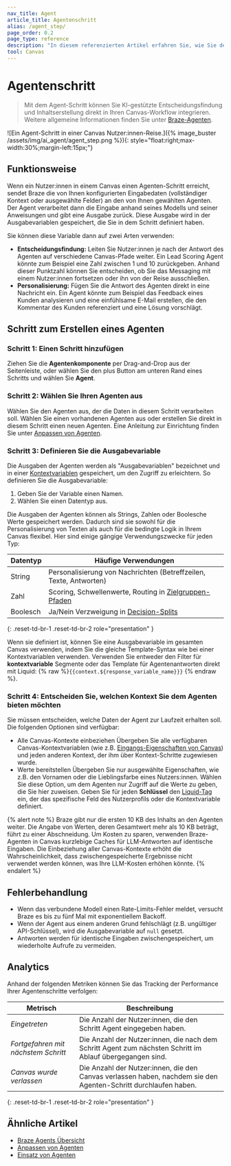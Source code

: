 ```yaml
---
nav_title: Agent
article_title: Agentenschritt
alias: /agent_step/
page_order: 0.2
page_type: reference
description: "In diesem referenzierten Artikel erfahren Sie, wie Sie den Agent-Schritt in Canvas verwenden, um Inhalte zu generieren oder intelligente Entscheidungen in Echtzeit zu treffen."
tool: Canvas
---
```


# Agentenschritt  

> Mit dem Agent-Schritt können Sie KI-gestützte Entscheidungsfindung und Inhaltserstellung direkt in Ihren Canvas-Workflow integrieren. Weitere allgemeine Informationen finden Sie unter [Braze-Agenten]({{site.baseurl}}/user_guide/brazeai/agents/). 

\![Ein Agent-Schritt in einer Canvas Nutzer:innen-Reise.]({% image_buster /assets/img/ai_agent/agent_step.png %}){: style="float:right;max-width:30%;margin-left:15px;"}

## Funktionsweise

Wenn ein Nutzer:innen in einem Canvas einen Agenten-Schritt erreicht, sendet Braze die von Ihnen konfigurierten Eingabedaten (vollständiger Kontext oder ausgewählte Felder) an den von Ihnen gewählten Agenten. Der Agent verarbeitet dann die Eingabe anhand seines Modells und seiner Anweisungen und gibt eine Ausgabe zurück. Diese Ausgabe wird in der Ausgabevariablen gespeichert, die Sie in dem Schritt definiert haben.

Sie können diese Variable dann auf zwei Arten verwenden:

- **Entscheidungsfindung:** Leiten Sie Nutzer:innen je nach der Antwort des Agenten auf verschiedene Canvas-Pfade weiter. Ein Lead Scoring Agent könnte zum Beispiel eine Zahl zwischen 1 und 10 zurückgeben. Anhand dieser Punktzahl können Sie entscheiden, ob Sie das Messaging mit einem Nutzer:innen fortsetzen oder ihn von der Reise ausschließen.
- **Personalisierung:** Fügen Sie die Antwort des Agenten direkt in eine Nachricht ein. Ein Agent könnte zum Beispiel das Feedback eines Kunden analysieren und eine einfühlsame E-Mail erstellen, die den Kommentar des Kunden referenziert und eine Lösung vorschlägt.

## Schritt zum Erstellen eines Agenten

### Schritt 1: Einen Schritt hinzufügen

Ziehen Sie die **Agentenkomponente** per Drag-and-Drop aus der Seitenleiste, oder wählen Sie den <i class="fas fa-plus-circle"></i> plus Button am unteren Rand eines Schritts und wählen Sie **Agent**.  

### Schritt 2: Wählen Sie Ihren Agenten aus  

Wählen Sie den Agenten aus, der die Daten in diesem Schritt verarbeiten soll. Wählen Sie einen vorhandenen Agenten aus oder erstellen Sie direkt in diesem Schritt einen neuen Agenten. Eine Anleitung zur Einrichtung finden Sie unter [Anpassen von Agenten]({{site.baseurl}}/user_guide/brazeai/agents/creating_agents/).

### Schritt 3: Definieren Sie die Ausgabevariable

Die Ausgaben der Agenten werden als "Ausgabevariablen" bezeichnet und in einer [Kontextvariablen]({{site.baseurl}}/user_guide/engagement_tools/canvas/canvas_components/context/#context-variable-types) gespeichert, um den Zugriff zu erleichtern. So definieren Sie die Ausgabevariable:

1. Geben Sie der Variable einen Namen.
2. Wählen Sie einen Datentyp aus. 

Die Ausgaben der Agenten können als Strings, Zahlen oder Boolesche Werte gespeichert werden. Dadurch sind sie sowohl für die Personalisierung von Texten als auch für die bedingte Logik in Ihrem Canvas flexibel. Hier sind einige gängige Verwendungszwecke für jeden Typ:

| Datentyp | Häufige Verwendungen |
| --- | --- |
| String | Personalisierung von Nachrichten (Betreffzeilen, Texte, Antworten) |
| Zahl | Scoring, Schwellenwerte, Routing in [Zielgruppen-Pfaden]({{site.baseurl}}/user_guide/engagement_tools/canvas/canvas_components/audience_paths) |
| Boolesch | Ja/Nein Verzweigung in [Decision-Splits]({{site.baseurl}}/user_guide/engagement_tools/canvas/canvas_components/decision_split) |
{: .reset-td-br-1 .reset-td-br-2 role="presentation" }

Wenn sie definiert ist, können Sie eine Ausgabevariable im gesamten Canvas verwenden, indem Sie die gleiche Template-Syntax wie bei einer Kontextvariablen verwenden. Verwenden Sie entweder den Filter für **kontextvariable** Segmente oder das Template für Agentenantworten direkt mit Liquid: {% raw %}`{{context.${response_variable_name}}}` {% endraw %}.

### Schritt 4: Entscheiden Sie, welchen Kontext Sie dem Agenten bieten möchten  

Sie müssen entscheiden, welche Daten der Agent zur Laufzeit erhalten soll. Die folgenden Optionen sind verfügbar:  

- Alle Canvas-Kontexte einbeziehen Übergeben Sie alle verfügbaren Canvas-Kontextvariablen (wie z.B. [Eingangs-Eigenschaften von Canvas]({{site.baseurl}}/user_guide/engagement_tools/canvas/create_a_canvas/canvas_entry_properties_event_properties)) und jeden anderen Kontext, der ihm über Kontext-Schritte zugewiesen wurde.  
- Werte bereitstellen Übergeben Sie nur ausgewählte Eigenschaften, wie z.B. den Vornamen oder die Lieblingsfarbe eines Nutzers:innen. Wählen Sie diese Option, um dem Agenten nur Zugriff auf die Werte zu geben, die Sie hier zuweisen. Geben Sie für jeden **Schlüssel** den [Liquid-Tag]({{site.baseurl}}/user_guide/personalization_and_dynamic_content/liquid/supported_personalization_tags) ein, der das spezifische Feld des Nutzerprofils oder die Kontextvariable definiert.  

{% alert note %}
Braze gibt nur die ersten 10 KB des Inhalts an den Agenten weiter. Die Angabe von Werten, deren Gesamtwert mehr als 10 KB beträgt, führt zu einer Abschneidung. Um Kosten zu sparen, verwenden Braze-Agenten in Canvas kurzlebige Caches für LLM-Antworten auf identische Eingaben. Die Einbeziehung aller Canvas-Kontexte erhöht die Wahrscheinlichkeit, dass zwischengespeicherte Ergebnisse nicht verwendet werden können, was Ihre LLM-Kosten erhöhen könnte.
{% endalert %}

## Fehlerbehandlung  

- Wenn das verbundene Modell einen Rate-Limits-Fehler meldet, versucht Braze es bis zu fünf Mal mit exponentiellem Backoff.  
- Wenn der Agent aus einem anderen Grund fehlschlägt (z.B. ungültiger API-Schlüssel), wird die Ausgabevariable auf `null` gesetzt.  
- Antworten werden für identische Eingaben zwischengespeichert, um wiederholte Aufrufe zu vermeiden.  

## Analytics  

Anhand der folgenden Metriken können Sie das Tracking der Performance Ihrer Agentenschritte verfolgen:  

| Metrisch | Beschreibung |
| --- | --- |
| _Eingetreten_ | Die Anzahl der Nutzer:innen, die den Schritt Agent eingegeben haben. |
| _Fortgefahren mit nächstem Schritt_ | Die Anzahl der Nutzer:innen, die nach dem Schritt Agent zum nächsten Schritt im Ablauf übergegangen sind. |
| _Canvas wurde verlassen_ | Die Anzahl der Nutzer:innen, die den Canvas verlassen haben, nachdem sie den Agenten-Schritt durchlaufen haben. |
{: .reset-td-br-1 .reset-td-br-2 role="presentation" }

## Ähnliche Artikel  

- [Braze Agents Übersicht]({{site.baseurl}}/user_guide/brazeai/agents/)  
- [Anpassen von Agenten]({{site.baseurl}}/user_guide/brazeai/agents/creating_agents/)  
- [Einsatz von Agenten]({{site.baseurl}}/user_guide/brazeai/agents/deploying_agents/)  